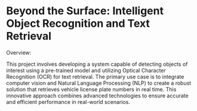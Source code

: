 # Beyond the Surface: Intelligent Object Recognition and Text Retrieval


Overview:

This project involves developing a system capable of detecting objects of interest using a pre-trained model and utilizing Optical Character Recognition (OCR) for text retrieval. The primary use case is to integrate computer vision and Natural Language Processing (NLP) to create a robust solution that retrieves vehicle license plate numbers in real time. This innovative approach combines advanced technologies to ensure accurate and efficient performance in real-world scenarios.
